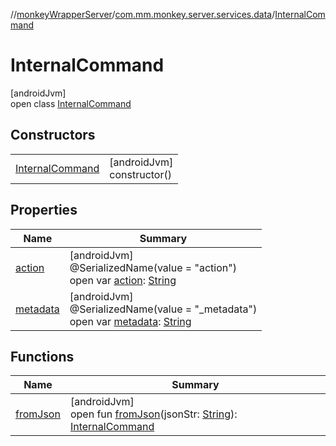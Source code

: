 //[monkeyWrapperServer](../../../index.md)/[com.mm.monkey.server.services.data](../index.md)/[InternalCommand](index.md)

# InternalCommand

[androidJvm]\
open class [InternalCommand](index.md)

## Constructors

| | |
|---|---|
| [InternalCommand](-internal-command.md) | [androidJvm]<br>constructor() |

## Properties

| Name | Summary |
|---|---|
| [action](action.md) | [androidJvm]<br>@SerializedName(value = &quot;action&quot;)<br>open var [action](action.md): [String](https://developer.android.com/reference/kotlin/java/lang/String.html) |
| [metadata](metadata.md) | [androidJvm]<br>@SerializedName(value = &quot;_metadata&quot;)<br>open var [metadata](metadata.md): [String](https://developer.android.com/reference/kotlin/java/lang/String.html) |

## Functions

| Name | Summary |
|---|---|
| [fromJson](from-json.md) | [androidJvm]<br>open fun [fromJson](from-json.md)(jsonStr: [String](https://developer.android.com/reference/kotlin/java/lang/String.html)): [InternalCommand](index.md) |